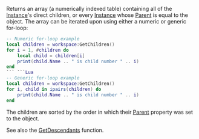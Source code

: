Returns an array (a numerically indexed table) containing all of the [Instance](https://developer.roblox.com/en-us/api-reference/class/Instance)'s direct children, or every [Instance](https://developer.roblox.com/en-us/api-reference/class/Instance) whose [Parent](https://developer.roblox.com/en-us/api-reference/property/Instance/Parent) is equal to the object. The array can be iterated upon using either a numeric or generic for-loop:

```Lua
-- Numeric for-loop example
local children = workspace:GetChildren()
for i = 1, #children do
	local child = children[i]
	print(child.Name .. " is child number " .. i)
end
``` ```Lua
-- Generic for-loop example
local children = workspace:GetChildren()
for i, child in ipairs(children) do
	print(child.Name .. " is child number " .. i)
end
``` 

The children are sorted by the order in which their [Parent](https://developer.roblox.com/en-us/api-reference/property/Instance/Parent) property was set to the object.

See also the [GetDescendants](https://developer.roblox.com/en-us/api-reference/function/Instance/GetDescendants) function.